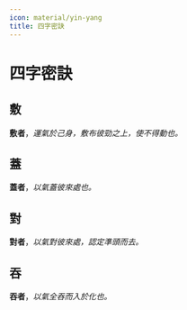 ```yaml
---
icon: material/yin-yang
title: 四字密訣
---
```


# 四字密訣

## 敷

**敷者**，*運氣於己身，敷布彼勁之上，使不得動也。*

## 蓋

**蓋者**，*以氣蓋彼來處也。*

## 對

**對者**，*以氣對彼來處，認定準頭而去。*

## 吞

**吞者**，*以氣全吞而入於化也。*


